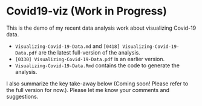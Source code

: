 # Covid19-viz (Work in Progress)

This is the demo of my recent data analysis work about visualizing Covid-19 data.
  
* `Visualizing-Covid-19-Data.md` and `[0418] Visualizing-Covid-19-Data.pdf` are the latest full-version of the analysis.
* `[0330] Visualizing-Covid-19-Data.pdf` is an earlier version.
* `Visualizing-Covid-19-Data.Rmd` contains the code to generate the analysis.

I also summarize the key take-away below (Coming soon! Please refer to the full version for now.). Please let me know your comments and suggestions.


